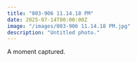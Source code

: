 ```yaml
---
title: "003-906 11.14.18 PM"
date: 2025-07-14T00:00:00Z
image: "/images/003-906 11.14.18 PM.jpg"
description: "Untitled photo."
---
```


A moment captured.

